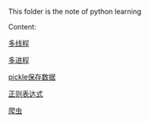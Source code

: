 This folder is the note of python learning

Content:

[多线程](https://github.com/floatcs/NoteBook/blob/master/python/multithread.md)

[多进程](https://github.com/floatcs/NoteBook/blob/master/python/multiprocessing.md)

[pickle保存数据](https://github.com/floatcs/NoteBook/blob/master/python/pickle.md)

[正则表达式](https://github.com/floatcs/NoteBook/blob/master/python/RegularExpression.md)

[爬虫](https://github.com/floatcs/NoteBook/blob/master/python/%E7%88%AC%E8%99%AB.md)
